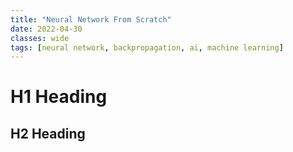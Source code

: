 ```yaml
---
title: "Neural Network From Scratch"
date: 2022-04-30
classes: wide
tags: [neural network, backpropagation, ai, machine learning]
---
```


# H1 Heading

## H2 Heading
